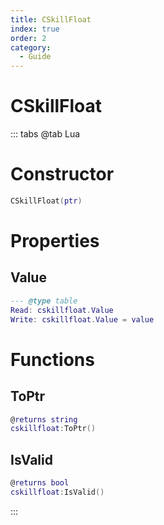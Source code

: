 ```yaml
---
title: CSkillFloat
index: true
order: 2
category:
  - Guide
---
```


# CSkillFloat

::: tabs
@tab Lua
# Constructor
```lua
CSkillFloat(ptr)
```
# Properties
## Value 
```lua
--- @type table
Read: cskillfloat.Value
Write: cskillfloat.Value = value
```
# Functions
## ToPtr
```lua
@returns string
cskillfloat:ToPtr()
```
## IsValid
```lua
@returns bool
cskillfloat:IsValid()
```

:::
